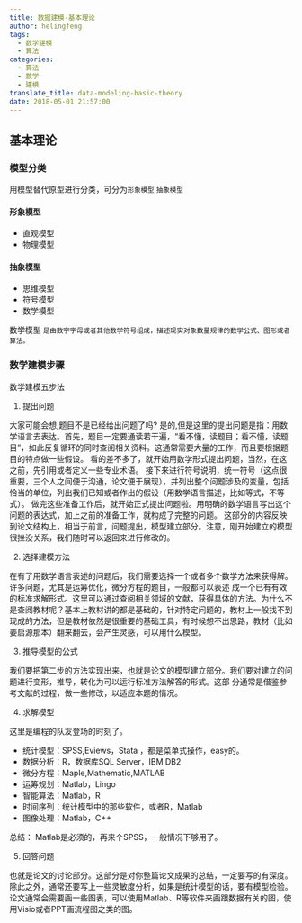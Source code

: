 ```yaml
---
title: 数据建模-基本理论
author: helingfeng
tags:
  - 数学建模
  - 算法
categories:
  - 算法
  - 数学
  - 建模
translate_title: data-modeling-basic-theory
date: 2018-05-01 21:57:00
---
```


## 基本理论

### 模型分类

用模型替代原型进行分类，可分为`形象模型` `抽象模型`

#### 形象模型 
	
- 直观模型
- 物理模型

#### 抽象模型

- 思维模型
- 符号模型
- 数学模型

数学模型 `是由数字字母或者其他数学符号组成，描述现实对象数量规律的数学公式、图形或者算法。`

### 数学建模步骤

数学建模五步法

1. 提出问题

大家可能会想,题目不是已经给出问题了吗? 是的,但是这里的提出问题是指：用数学语言去表达。首先，题目一定要通读若干遍，“看不懂，读题目；看不懂，读题目”，如此反复循环的同时查阅相关资料。这通常需要大量的工作，而且要根据题目的特点做一些假设。
看的差不多了，就开始用数学形式提出问题，当然，在这之前，先引用或者定义一些专业术语。 接下来进行符号说明，统一符号（这点很重要，三个人之间便于沟通，论文便于展现），并列出整个问题涉及的变量，包括恰当的单位，列出我们已知或者作出的假设（用数学语言描述，比如等式，不等式）。 做完这些准备工作后，就开始正式提出问题啦。用明确的数学语言写出这个问题的表达式，加上之前的准备工作，就构成了完整的问题。 
这部分的内容反映到论文结构上，相当于前言，问题提出，模型建立部分。注意，刚开始建立的模型很挫没关系，我们随时可以返回来进行修改的。

2. 选择建模方法

在有了用数学语言表述的问题后，我们需要选择一个或者多个数学方法来获得解。 许多问题，尤其是运筹优化，微分方程的题目，一般都可以表述
成一个已有有效的标准求解形式。这里可以通过查阅相关领域的文献，获得具体的方法。为什么不是查阅教材呢？基本上教材讲的都是基础的，针对特定问题的，教材上一般找不到现成的方法，但是教材依然是很重要的基础工具，有时候想不出思路，教材（比如姜启源那本）翻来翻去，会产生灵感，可以用什么模型。

3. 推导模型的公式

我们要把第二步的方法实现出来，也就是论文的模型建立部分。我们要对建立的问题进行变形，推导，转化为可以运行标准方法解答的形式。这部
分通常是借鉴参考文献的过程，做一些修改，以适应本题的情况。

4. 求解模型

这里是编程的队友登场的时刻了。

- 统计模型：SPSS,Eviews，Stata ，都是菜单式操作，easy的。
- 数据分析：R，数据库SQL Server，IBM DB2
- 微分方程：Maple,Mathematic,MATLAB
- 运筹规划：Matlab，Lingo
- 智能算法：Matlab，R
- 时间序列：统计模型中的那些软件，或者R，Matlab 
- 图像处理：Matlab，C++

总结： Matlab是必须的，再来个SPSS，一般情况下够用了。

5. 回答问题

也就是论文的讨论部分。这部分是对你整篇论文成果的总结，一定要写的有深度。除此之外，通常还要写上一些灵敏度分析，如果是统计模型的话，要有模型检验。论文通常会需要画一些图表，可以使用Matlab、R等软件来画跟数据有关的图，使用Visio或者PPT画流程图之类的图。




